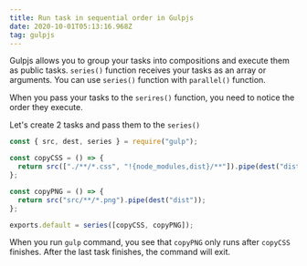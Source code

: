 ```yaml
---
title: Run task in sequential order in Gulpjs
date: 2020-10-01T05:13:16.968Z
tag: gulpjs
---
```


Gulpjs allows you to group your tasks into compositions and execute them as public tasks. `series()` function receives your tasks as an array or arguments. You can use `series()` function with `parallel()` function.

When you pass your tasks to the `serires()` function, you need to notice the order they execute.

Let's create 2 tasks and pass them to the `series()`

```javascript
const { src, dest, series } = require("gulp");

const copyCSS = () => {
  return src(["./**/*.css", "!{node_modules,dist}/**"]).pipe(dest("dist"));
};

const copyPNG = () => {
  return src("src/**/*.png").pipe(dest("dist"));
};

exports.default = series([copyCSS, copyPNG]);
```

When you run `gulp` command, you see that `copyPNG` only runs after `copyCSS` finishes. After the last task finishes, the command will exit.

